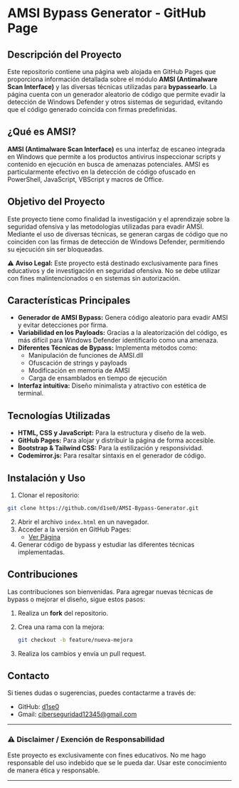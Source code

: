 # AMSI Bypass Generator - GitHub Page

## Descripción del Proyecto

Este repositorio contiene una página web alojada en GitHub Pages que proporciona información detallada sobre el módulo **AMSI (Antimalware Scan Interface)** y las diversas técnicas utilizadas para **bypassearlo**. La página cuenta con un generador aleatorio de código que permite evadir la detección de Windows Defender y otros sistemas de seguridad, evitando que el código generado coincida con firmas predefinidas.

## ¿Qué es AMSI?

**AMSI (Antimalware Scan Interface)** es una interfaz de escaneo integrada en Windows que permite a los productos antivirus inspeccionar scripts y contenido en ejecución en busca de amenazas potenciales. AMSI es particularmente efectivo en la detección de código ofuscado en PowerShell, JavaScript, VBScript y macros de Office.

## Objetivo del Proyecto

Este proyecto tiene como finalidad la investigación y el aprendizaje sobre la seguridad ofensiva y las metodologías utilizadas para evadir AMSI. Mediante el uso de diversas técnicas, se generan cargas de código que no coinciden con las firmas de detección de Windows Defender, permitiendo su ejecución sin ser bloqueadas.

⚠ **Aviso Legal:** Este proyecto está destinado exclusivamente para fines educativos y de investigación en seguridad ofensiva. No se debe utilizar con fines malintencionados o en sistemas sin autorización.

## Características Principales

- **Generador de AMSI Bypass:** Genera código aleatorio para evadir AMSI y evitar detecciones por firma.
- **Variabilidad en los Payloads:** Gracias a la aleatorización del código, es más difícil para Windows Defender identificarlo como una amenaza.
- **Diferentes Técnicas de Bypass:** Implementa métodos como:
    - Manipulación de funciones de AMSI.dll
    - Ofuscación de strings y payloads
    - Modificación en memoria de AMSI
    - Carga de ensamblados en tiempo de ejecución
- **Interfaz intuitiva:** Diseño minimalista y atractivo con estética de terminal.

## Tecnologías Utilizadas

- **HTML, CSS y JavaScript:** Para la estructura y diseño de la web.
- **GitHub Pages:** Para alojar y distribuir la página de forma accesible.
- **Bootstrap & Tailwind CSS:** Para la estilización y responsividad.
- **Codemirror.js:** Para resaltar sintaxis en el generador de código.

## Instalación y Uso

1. Clonar el repositorio:
    
```bash
git clone https://github.com/d1se0/AMSI-Bypass-Generator.git
```
    
2. Abrir el archivo `index.html` en un navegador.
3. Acceder a la versión en GitHub Pages:
    - [Ver Página](LINK)
4. Generar código de bypass y estudiar las diferentes técnicas implementadas.

## Contribuciones

Las contribuciones son bienvenidas. Para agregar nuevas técnicas de bypass o mejorar el diseño, sigue estos pasos:

1. Realiza un **fork** del repositorio.
2. Crea una rama con la mejora:
    
    ```bash
    git checkout -b feature/nueva-mejora
    ```
    
3. Realiza los cambios y envía un pull request.

## Contacto

Si tienes dudas o sugerencias, puedes contactarme a través de:

- GitHub: [d1se0]([https://github.com/D1se0](https://github.com/D1se0))
- Gmail: [ciberseguridad12345@gmail.com](mailto:ciberseguridad12345@gmail.com)

---

### ⚠ Disclaimer / Exención de Responsabilidad

Este proyecto es exclusivamente con fines educativos. No me hago responsable del uso indebido que se le pueda dar. Usar este conocimiento de manera ética y responsable.

---
